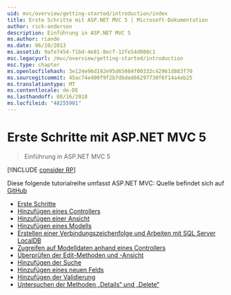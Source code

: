 ```yaml
---
uid: mvc/overview/getting-started/introduction/index
title: Erste Schritte mit ASP.NET MVC 5 | Microsoft-Dokumentation
author: rick-anderson
description: Einführung in ASP.NET MVC 5
ms.author: riande
ms.date: 06/10/2013
ms.assetid: 9afe7454-f1bd-4e81-8ecf-12fe54d080c1
msc.legacyurl: /mvc/overview/getting-started/introduction
msc.type: chapter
ms.openlocfilehash: 3e124e96d192e95d65084f00332c42961d883f70
ms.sourcegitcommit: 45ac74e400f9f2b7dbded66297730f6f14a4eb25
ms.translationtype: MT
ms.contentlocale: de-DE
ms.lasthandoff: 08/16/2018
ms.locfileid: "48255981"
---
```

<a name="getting-started-with-aspnet-mvc-5"></a>Erste Schritte mit ASP.NET MVC 5
====================
> Einführung in ASP.NET MVC 5

[!INCLUDE [consider RP](../../../../includes/razor.md)]

Diese folgende tutorialreihe umfasst ASP.NET MVC: Quelle befindet sich auf [GitHub](https://github.com/aspnet/Docs/tree/master/aspnet/mvc/overview/getting-started/introduction/sample/MvcMovie/MvcMovie)

- [Erste Schritte](getting-started.md)
- [Hinzufügen eines Controllers](adding-a-controller.md)
- [Hinzufügen einer Ansicht](adding-a-view.md)
- [Hinzufügen eines Modells](adding-a-model.md)
- [Erstellen einer Verbindungszeichenfolge und Arbeiten mit SQL Server LocalDB](creating-a-connection-string.md)
- [Zugreifen auf Modelldaten anhand eines Controllers](accessing-your-models-data-from-a-controller.md)
- [Überprüfen der Edit-Methoden und -Ansicht](examining-the-edit-methods-and-edit-view.md)
- [Hinzufügen der Suche](adding-search.md)
- [Hinzufügen eines neuen Felds](adding-a-new-field.md)
- [Hinzufügen der Validierung](adding-validation.md)
- [Untersuchen der Methoden „Details“ und „Delete“](examining-the-details-and-delete-methods.md)
